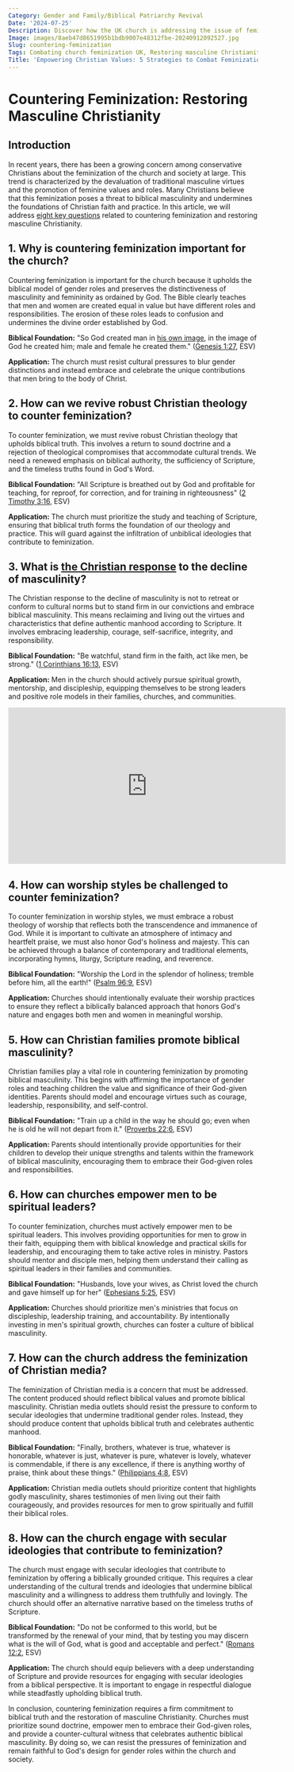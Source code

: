 ```yaml
---
Category: Gender and Family/Biblical Patriarchy Revival
Date: '2024-07-25'
Description: Discover how the UK church is addressing the issue of feminization, advocating for a revival of masculine Christianity through robust theology and challenging worship styles. Explore strategies to counter the decline in male engagement.
Image: images/8aeb47d8651995b1bdb9007e48312fbe-20240912092527.jpg
Slug: countering-feminization
Tags: Combating church feminization UK, Restoring masculine Christianity, Christian response male decline, Challenging effeminate worship styles, Reviving robust Christian theology
Title: 'Empowering Christian Values: 5 Strategies to Combat Feminization'
---
```


# Countering Feminization: Restoring Masculine Christianity

## Introduction

In recent years, there has been a growing concern among conservative Christians about the feminization of the church and society at large. This trend is characterized by the devaluation of traditional masculine virtues and the promotion of feminine values and roles. Many Christians believe that this feminization poses a threat to biblical masculinity and undermines the foundations of Christian faith and practice. In this article, we will address [eight key questions](/preserving-traditional-marriage) related to countering feminization and restoring masculine Christianity.

## 1. Why is countering feminization important for the church?

Countering feminization is important for the church because it upholds the biblical model of gender roles and preserves the distinctiveness of masculinity and femininity as ordained by God. The Bible clearly teaches that men and women are created equal in value but have different roles and responsibilities. The erosion of these roles leads to confusion and undermines the divine order established by God.

**Biblical Foundation:** "So God created man in [his own image](/resisting-lgbtq-education), in the image of God he created him; male and female he created them." ([Genesis 1:27](https://www.bibleref.com/Genesis/1/Genesis-1-27.html), ESV)

**Application:** The church must resist cultural pressures to blur gender distinctions and instead embrace and celebrate the unique contributions that men bring to the body of Christ.

## 2. How can we revive robust Christian theology to counter feminization?

To counter feminization, we must revive robust Christian theology that upholds biblical truth. This involves a return to sound doctrine and a rejection of theological compromises that accommodate cultural trends. We need a renewed emphasis on biblical authority, the sufficiency of Scripture, and the timeless truths found in God's Word.

**Biblical Foundation:** "All Scripture is breathed out by God and profitable for teaching, for reproof, for correction, and for training in righteousness" ([2 Timothy 3:16](https://www.bibleref.com/2-Timothy/3/2-Timothy-3-16.html), ESV)

**Application:** The church must prioritize the study and teaching of Scripture, ensuring that biblical truth forms the foundation of our theology and practice. This will guard against the infiltration of unbiblical ideologies that contribute to feminization.

## 3. What is [the Christian response](/critiquing-racial-ideologies) to the decline of masculinity?

The Christian response to the decline of masculinity is not to retreat or conform to cultural norms but to stand firm in our convictions and embrace biblical masculinity. This means reclaiming and living out the virtues and characteristics that define authentic manhood according to Scripture. It involves embracing leadership, courage, self-sacrifice, integrity, and responsibility.

**Biblical Foundation:** "Be watchful, stand firm in the faith, act like men, be strong." ([1 Corinthians 16:13](https://www.bibleref.com/1-Corinthians/16/1-Corinthians-16-13.html), ESV)

**Application:** Men in the church should actively pursue spiritual growth, mentorship, and discipleship, equipping themselves to be strong leaders and positive role models in their families, churches, and communities.


<iframe width="560" height="315" src="https://www.youtube.com/embed/aGpOkJWOrfc" frameborder="0" allow="autoplay; encrypted-media" allowfullscreen></iframe>


## 4. How can worship styles be challenged to counter feminization?

To counter feminization in worship styles, we must embrace a robust theology of worship that reflects both the transcendence and immanence of God. While it is important to cultivate an atmosphere of intimacy and heartfelt praise, we must also honor God's holiness and majesty. This can be achieved through a balance of contemporary and traditional elements, incorporating hymns, liturgy, Scripture reading, and reverence.

**Biblical Foundation:** "Worship the Lord in the splendor of holiness; tremble before him, all the earth!" ([Psalm 96:9](https://www.bibleref.com/Psalm/96/Psalm-96-9.html), ESV)

**Application:** Churches should intentionally evaluate their worship practices to ensure they reflect a biblically balanced approach that honors God's nature and engages both men and women in meaningful worship.

## 5. How can Christian families promote biblical masculinity?

Christian families play a vital role in countering feminization by promoting biblical masculinity. This begins with affirming the importance of gender roles and teaching children the value and significance of their God-given identities. Parents should model and encourage virtues such as courage, leadership, responsibility, and self-control.

**Biblical Foundation:** "Train up a child in the way he should go; even when he is old he will not depart from it." ([Proverbs 22:6](https://www.bibleref.com/Proverbs/22/Proverbs-22-6.html), ESV)

**Application:** Parents should intentionally provide opportunities for their children to develop their unique strengths and talents within the framework of biblical masculinity, encouraging them to embrace their God-given roles and responsibilities.

## 6. How can churches empower men to be spiritual leaders?

To counter feminization, churches must actively empower men to be spiritual leaders. This involves providing opportunities for men to grow in their faith, equipping them with biblical knowledge and practical skills for leadership, and encouraging them to take active roles in ministry. Pastors should mentor and disciple men, helping them understand their calling as spiritual leaders in their families and communities.

**Biblical Foundation:** "Husbands, love your wives, as Christ loved the church and gave himself up for her" ([Ephesians 5:25](https://www.bibleref.com/Ephesians/5/Ephesians-5-25.html), ESV)

**Application:** Churches should prioritize men's ministries that focus on discipleship, leadership training, and accountability. By intentionally investing in men's spiritual growth, churches can foster a culture of biblical masculinity.

## 7. How can the church address the feminization of Christian media?

The feminization of Christian media is a concern that must be addressed. The content produced should reflect biblical values and promote biblical masculinity. Christian media outlets should resist the pressure to conform to secular ideologies that undermine traditional gender roles. Instead, they should produce content that upholds biblical truth and celebrates authentic manhood.

**Biblical Foundation:** "Finally, brothers, whatever is true, whatever is honorable, whatever is just, whatever is pure, whatever is lovely, whatever is commendable, if there is any excellence, if there is anything worthy of praise, think about these things." ([Philippians 4:8](https://www.bibleref.com/Philippians/4/Philippians-4-8.html), ESV)

**Application:** Christian media outlets should prioritize content that highlights godly masculinity, shares testimonies of men living out their faith courageously, and provides resources for men to grow spiritually and fulfill their biblical roles.

## 8. How can the church engage with secular ideologies that contribute to feminization?

The church must engage with secular ideologies that contribute to feminization by offering a biblically grounded critique. This requires a clear understanding of the cultural trends and ideologies that undermine biblical masculinity and a willingness to address them truthfully and lovingly. The church should offer an alternative narrative based on the timeless truths of Scripture.

**Biblical Foundation:** "Do not be conformed to this world, but be transformed by the renewal of your mind, that by testing you may discern what is the will of God, what is good and acceptable and perfect." ([Romans 12:2](https://www.bibleref.com/Romans/12/Romans-12-2.html), ESV)

**Application:** The church should equip believers with a deep understanding of Scripture and provide resources for engaging with secular ideologies from a biblical perspective. It is important to engage in respectful dialogue while steadfastly upholding biblical truth.

In conclusion, countering feminization requires a firm commitment to biblical truth and the restoration of masculine Christianity. Churches must prioritize sound doctrine, empower men to embrace their God-given roles, and provide a counter-cultural witness that celebrates authentic biblical masculinity. By doing so, we can resist the pressures of feminization and remain faithful to God's design for gender roles within the church and society.